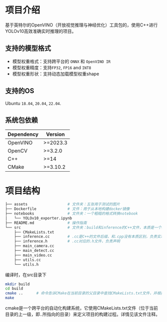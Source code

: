 # 项目介绍
基于英特尔的OpenVINO（开放视觉推理与神经优化）工具包的，使用C++进行YOLOv10高效准确实时推理的项目。
## 支持的模型格式
- 模型权重格式：支持跨平台的 `ONNX` 和 `OpenVINO IR` 
- 模型权重精度：支持`FP32`, `FP16` and `INT8`
- 模型权重形状：支持动态加载模型权重shape
## 支持的OS
Ubuntu `18.04`, `20.04`, `22.04`.

## 系统包依赖
| Dependency | Version  |
| ---------- | -------- |
| OpenVINO   | >=2023.3 |
| OpenCV     | >=3.2.0  |
| C++        | >=14     |
| CMake      | >=3.10.2 |

# 项目结构
```bash
├── assets                  # 文件夹：五张用于测试的图片
├── Dockerfile              # 文件：用于从本地构建docker镜像
├── notebooks               # 文件夹：一个粗糙的格式转换notebook
│   └── YOLOv10_exporter.ipynb
├── README.md               # 操作指南
└── src                     # 文件夹：build和inference的C++文件，本质是一个Inference+三个main+一个utils
    ├── CMakeLists.txt
    ├── inference.cc        # .cc是C++的文件后缀，和.cpp没有本质区别，负责实现
    ├── inference.h         # .cc对应的.h文件，负责声明
    ├── main_camera.cc
    ├── main_detect.cc
    ├── main_video.cc
    ├── utils.cc
    └── utils.h
```
编译时，在src目录下

```bash
mkdir build
cd build
cmake ..      # 命令告诉CMake在当前目录的父目录中查找CMakeLists.txt文件，并根据该文件中的指令生成构建系统。
make
```
cmake是一个跨平台的自动化构建系统，它使用CMakeLists.txt文件（位于当前目录的上一级，即..所指向的目录）来定义项目的构建过程。详情见该文件注释。